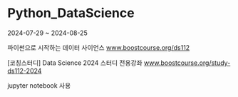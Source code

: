 # Python_DataScience
2024-07-29 ~ 2024-08-25

파이썬으로 시작하는 데이터 사이언스
www.boostcourse.org/ds112

[코칭스터디] Data Science 2024 스터디 전용강좌
www.boostcourse.org/study-ds112-2024

jupyter notebook 사용
